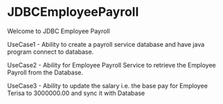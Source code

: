 # JDBCEmployeePayroll

Welcome to JDBC Employee Payroll

UseCase1 -
Ability to create a payroll service database and have java program connect to database.

UseCase2 -
Ability for Employee Payroll Service to retrieve the Employee Payroll from the Database.

UseCase3 -
Ability to update the salary i.e. the base pay for Employee Terisa to 3000000.00 and sync it with Database